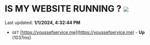 # IS MY WEBSITE RUNNING ? [![](https://img.shields.io/static/v1?label=Sponsor&message=%E2%9D%A4&logo=GitHub&color=%23fe8e86)](https://github.com/sponsors/<username>)

Last updated: **1/1/2024, 4:32:44 PM**

- `GET` [https://youssefservice.me](https://youssefservice.me) - **Up** (1037ms)
